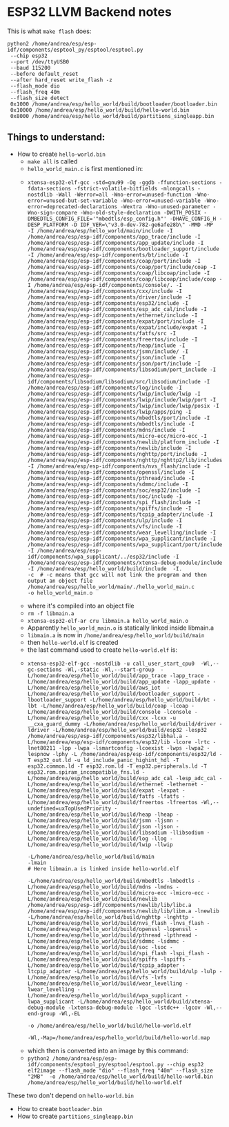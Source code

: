 # ESP32 LLVM Backend notes
This is what `make flash` does:
```
python2 /home/andrea/esp/esp-idf/components/esptool_py/esptool/esptool.py
 --chip esp32
 --port /dev/ttyUSB0
 --baud 115200
 --before default_reset
 --after hard_reset write_flash -z 
 --flash_mode dio
 --flash_freq 40m
 --flash_size detect
 0x1000 /home/andrea/esp/hello_world/build/bootloader/bootloader.bin 
 0x10000 /home/andrea/esp/hello_world/build/hello-world.bin
 0x8000 /home/andrea/esp/hello_world/build/partitions_singleapp.bin
```

## Things to understand:
- How to create `hello-world.bin`
    - `make all` is called
    - `hello_world_main.c` is first mentioned in:
    - ```
      xtensa-esp32-elf-gcc -std=gnu99 -Og -ggdb -ffunction-sections -fdata-sections -fstrict-volatile-bitfields -mlongcalls -nostdlib -Wall -Werror=all -Wno-error=unused-function -Wno-error=unused-but-set-variable -Wno-error=unused-variable -Wno-error=deprecated-declarations -Wextra -Wno-unused-parameter -Wno-sign-compare -Wno-old-style-declaration -DWITH_POSIX -DMBEDTLS_CONFIG_FILE='"mbedtls/esp_config.h"' -DHAVE_CONFIG_H -DESP_PLATFORM -D IDF_VER=\"v3.0-dev-782-ge6afe28b\" -MMD -MP   -I /home/andrea/esp/hello_world/main/include -I /home/andrea/esp/esp-idf/components/app_trace/include -I /home/andrea/esp/esp-idf/components/app_update/include -I /home/andrea/esp/esp-idf/components/bootloader_support/include -I /home/andrea/esp/esp-idf/components/bt/include -I /home/andrea/esp/esp-idf/components/coap/port/include -I /home/andrea/esp/esp-idf/components/coap/port/include/coap -I /home/andrea/esp/esp-idf/components/coap/libcoap/include -I /home/andrea/esp/esp-idf/components/coap/libcoap/include/coap -I /home/andrea/esp/esp-idf/components/console/. -I /home/andrea/esp/esp-idf/components/cxx/include -I /home/andrea/esp/esp-idf/components/driver/include -I /home/andrea/esp/esp-idf/components/esp32/include -I /home/andrea/esp/esp-idf/components/esp_adc_cal/include -I /home/andrea/esp/esp-idf/components/ethernet/include -I /home/andrea/esp/esp-idf/components/expat/port/include -I /home/andrea/esp/esp-idf/components/expat/include/expat -I /home/andrea/esp/esp-idf/components/fatfs/src -I /home/andrea/esp/esp-idf/components/freertos/include -I /home/andrea/esp/esp-idf/components/heap/include -I /home/andrea/esp/esp-idf/components/jsmn/include/ -I /home/andrea/esp/esp-idf/components/json/include -I /home/andrea/esp/esp-idf/components/json/port/include -I /home/andrea/esp/esp-idf/components/libsodium/port_include -I /home/andrea/esp/esp-idf/components/libsodium/libsodium/src/libsodium/include -I /home/andrea/esp/esp-idf/components/log/include -I /home/andrea/esp/esp-idf/components/lwip/include/lwip -I /home/andrea/esp/esp-idf/components/lwip/include/lwip/port -I /home/andrea/esp/esp-idf/components/lwip/include/lwip/posix -I /home/andrea/esp/esp-idf/components/lwip/apps/ping -I /home/andrea/esp/esp-idf/components/mbedtls/port/include -I /home/andrea/esp/esp-idf/components/mbedtls/include -I /home/andrea/esp/esp-idf/components/mdns/include -I /home/andrea/esp/esp-idf/components/micro-ecc/micro-ecc -I /home/andrea/esp/esp-idf/components/newlib/platform_include -I /home/andrea/esp/esp-idf/components/newlib/include -I /home/andrea/esp/esp-idf/components/nghttp/port/include -I /home/andrea/esp/esp-idf/components/nghttp/nghttp2/lib/includes -I /home/andrea/esp/esp-idf/components/nvs_flash/include -I /home/andrea/esp/esp-idf/components/openssl/include -I /home/andrea/esp/esp-idf/components/pthread/include -I /home/andrea/esp/esp-idf/components/sdmmc/include -I /home/andrea/esp/esp-idf/components/soc/esp32/include -I /home/andrea/esp/esp-idf/components/soc/include -I /home/andrea/esp/esp-idf/components/spi_flash/include -I /home/andrea/esp/esp-idf/components/spiffs/include -I /home/andrea/esp/esp-idf/components/tcpip_adapter/include -I /home/andrea/esp/esp-idf/components/ulp/include -I /home/andrea/esp/esp-idf/components/vfs/include -I /home/andrea/esp/esp-idf/components/wear_levelling/include -I /home/andrea/esp/esp-idf/components/wpa_supplicant/include -I /home/andrea/esp/esp-idf/components/wpa_supplicant/port/include -I /home/andrea/esp/esp-idf/components/wpa_supplicant/../esp32/include -I /home/andrea/esp/esp-idf/components/xtensa-debug-module/include -I /home/andrea/esp/hello_world/build/include  -I. 
      -c  # -c means that gcc will not link the program and then output an object file
      /home/andrea/esp/hello_world/main/./hello_world_main.c
      -o hello_world_main.o
      ```
    - where it's compiled into an object file
    - `rm -f libmain.a`
    - `xtensa-esp32-elf-ar cru libmain.a hello_world_main.o`
    - Apparently `hello_world_main.o` is statically linked inside libmain.a
    - `libmain.a` is now in `/home/andrea/esp/hello_world/build/main`
    - then `hello-world.elf` is created
    - the last command used to create `hello-world.elf` is:
    - ```
      xtensa-esp32-elf-gcc -nostdlib -u call_user_start_cpu0  -Wl,--gc-sections -Wl,-static -Wl,--start-group  -L/home/andrea/esp/hello_world/build/app_trace -lapp_trace -L/home/andrea/esp/hello_world/build/app_update -lapp_update -L/home/andrea/esp/hello_world/build/aws_iot  -L/home/andrea/esp/hello_world/build/bootloader_support -lbootloader_support -L/home/andrea/esp/hello_world/build/bt -lbt -L/home/andrea/esp/hello_world/build/coap -lcoap -L/home/andrea/esp/hello_world/build/console -lconsole -L/home/andrea/esp/hello_world/build/cxx -lcxx -u __cxa_guard_dummy -L/home/andrea/esp/hello_world/build/driver -ldriver -L/home/andrea/esp/hello_world/build/esp32 -lesp32 /home/andrea/esp/esp-idf/components/esp32/libhal.a -L/home/andrea/esp/esp-idf/components/esp32/lib -lcore -lrtc -lnet80211 -lpp -lwpa -lsmartconfig -lcoexist -lwps -lwpa2 -lespnow -lphy -L /home/andrea/esp/esp-idf/components/esp32/ld -T esp32_out.ld -u ld_include_panic_highint_hdl -T esp32.common.ld -T esp32.rom.ld -T esp32.peripherals.ld -T esp32.rom.spiram_incompatible_fns.ld -L/home/andrea/esp/hello_world/build/esp_adc_cal -lesp_adc_cal -L/home/andrea/esp/hello_world/build/ethernet -lethernet -L/home/andrea/esp/hello_world/build/expat -lexpat -L/home/andrea/esp/hello_world/build/fatfs -lfatfs -L/home/andrea/esp/hello_world/build/freertos -lfreertos -Wl,--undefined=uxTopUsedPriority -L/home/andrea/esp/hello_world/build/heap -lheap -L/home/andrea/esp/hello_world/build/jsmn -ljsmn -L/home/andrea/esp/hello_world/build/json -ljson -L/home/andrea/esp/hello_world/build/libsodium -llibsodium -L/home/andrea/esp/hello_world/build/log -llog -L/home/andrea/esp/hello_world/build/lwip -llwip 

      -L/home/andrea/esp/hello_world/build/main
      -lmain
      # Here libmain.a is linked inside hello-world.elf

      -L/home/andrea/esp/hello_world/build/mbedtls -lmbedtls -L/home/andrea/esp/hello_world/build/mdns -lmdns -L/home/andrea/esp/hello_world/build/micro-ecc -lmicro-ecc -L/home/andrea/esp/hello_world/build/newlib /home/andrea/esp/esp-idf/components/newlib/lib/libc.a /home/andrea/esp/esp-idf/components/newlib/lib/libm.a -lnewlib -L/home/andrea/esp/hello_world/build/nghttp -lnghttp -L/home/andrea/esp/hello_world/build/nvs_flash -lnvs_flash -L/home/andrea/esp/hello_world/build/openssl -lopenssl -L/home/andrea/esp/hello_world/build/pthread -lpthread -L/home/andrea/esp/hello_world/build/sdmmc -lsdmmc -L/home/andrea/esp/hello_world/build/soc -lsoc -L/home/andrea/esp/hello_world/build/spi_flash -lspi_flash -L/home/andrea/esp/hello_world/build/spiffs -lspiffs -L/home/andrea/esp/hello_world/build/tcpip_adapter -ltcpip_adapter -L/home/andrea/esp/hello_world/build/ulp -lulp -L/home/andrea/esp/hello_world/build/vfs -lvfs -L/home/andrea/esp/hello_world/build/wear_levelling -lwear_levelling -L/home/andrea/esp/hello_world/build/wpa_supplicant -lwpa_supplicant -L/home/andrea/esp/hello_world/build/xtensa-debug-module -lxtensa-debug-module -lgcc -lstdc++ -lgcov -Wl,--end-group -Wl,-EL
      
      -o /home/andrea/esp/hello_world/build/hello-world.elf
      
      -Wl,-Map=/home/andrea/esp/hello_world/build/hello-world.map
        ```
    - which then is converted into an image by this command:
    - `python2 /home/andrea/esp/esp-idf/components/esptool_py/esptool/esptool.py --chip esp32 elf2image --flash_mode "dio" --flash_freq "40m" --flash_size "2MB"  -o /home/andrea/esp/hello_world/build/hello-world.bin /home/andrea/esp/hello_world/build/hello-world.elf`

These two don't depend on `hello-world.bin`
- How to create `bootloader.bin`
- How to create `partitions_singleapp.bin`